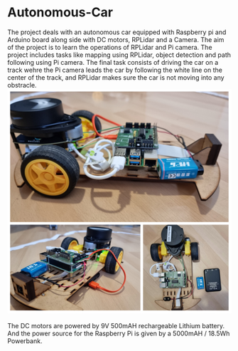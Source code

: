 # Autonomous-Car
The project deals with an autonomous car equipped with Raspberry pi and Arduino board along side with DC motors, RPLidar and a Camera. The aim of the project is to learn the operations of RPLidar and Pi camera. The project includes tasks like mapping using RPLidar, object detection and path following using Pi camera. The final task consists of driving the car on a track wehre the Pi camera leads the car by following the white line on the center of the track, and RPLidar makes sure the car is not moving into any obstracle. 
![Car image](./car_system.jpg)
<br><br>
The DC motors are powered by 9V 500mAH rechargeable Lithium battery. And the power source for the Raspberry Pi is given by a 5000mAH / 18.5Wh Powerbank.
